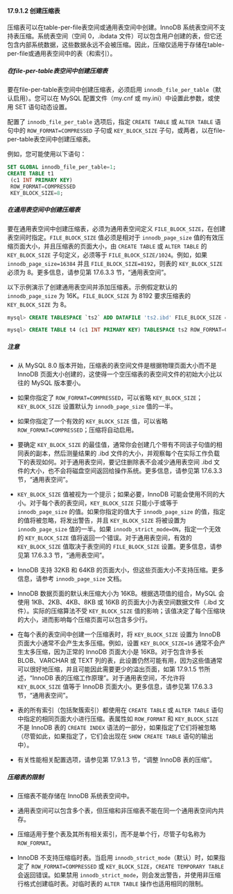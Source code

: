 #### 17.9.1.2 创建压缩表

压缩表可以在table-per-file表空间或通用表空间中创建。InnoDB 系统表空间不支持表压缩。系统表空间（空间 0，.ibdata 文件）可以包含用户创建的表，但它还包含内部系统数据，这些数据永远不会被压缩。因此，压缩仅适用于存储在table-per-file或通用表空间中的表（和索引）。

##### 在file-per-table表空间中创建压缩表

要在file-per-table表空间中创建压缩表，必须启用 `innodb_file_per_table`（默认启用）。您可以在 MySQL 配置文件（my.cnf 或 my.ini）中设置此参数，或使用 SET 语句动态设置。

配置了 `innodb_file_per_table` 选项后，指定 `CREATE TABLE` 或 `ALTER TABLE` 语句中的 `ROW_FORMAT=COMPRESSED` 子句或 `KEY_BLOCK_SIZE` 子句，或两者，以在file-per-table表空间中创建压缩表。

例如，您可能使用以下语句：

```sql
SET GLOBAL innodb_file_per_table=1;
CREATE TABLE t1
 (c1 INT PRIMARY KEY)
 ROW_FORMAT=COMPRESSED
 KEY_BLOCK_SIZE=8;
```

##### 在通用表空间中创建压缩表

要在通用表空间中创建压缩表，必须为通用表空间定义 `FILE_BLOCK_SIZE`，在创建表空间时指定。`FILE_BLOCK_SIZE` 值必须是相对于 `innodb_page_size` 值的有效压缩页面大小，并且压缩表的页面大小，由 `CREATE TABLE` 或 `ALTER TABLE` 的 `KEY_BLOCK_SIZE` 子句定义，必须等于 `FILE_BLOCK_SIZE/1024`。例如，如果 `innodb_page_size=16384` 并且 `FILE_BLOCK_SIZE=8192`，则表的 `KEY_BLOCK_SIZE` 必须为 8。更多信息，请参见第 17.6.3.3 节，“通用表空间”。

以下示例演示了创建通用表空间并添加压缩表。示例假定默认的 `innodb_page_size` 为 16K。`FILE_BLOCK_SIZE` 为 8192 要求压缩表的 `KEY_BLOCK_SIZE` 为 8。

```sql
mysql> CREATE TABLESPACE `ts2` ADD DATAFILE 'ts2.ibd' FILE_BLOCK_SIZE = 8192 Engine=InnoDB;

mysql> CREATE TABLE t4 (c1 INT PRIMARY KEY) TABLESPACE ts2 ROW_FORMAT=COMPRESSED KEY_BLOCK_SIZE=8;
```

##### 注意

- 从 MySQL 8.0 版本开始，压缩表的表空间文件是根据物理页面大小而不是 InnoDB 页面大小创建的，这使得一个空压缩表的表空间文件的初始大小比以往的 MySQL 版本要小。

- 如果你指定了 `ROW_FORMAT=COMPRESSED`，可以省略 `KEY_BLOCK_SIZE`；`KEY_BLOCK_SIZE` 设置默认为 `innodb_page_size` 值的一半。

- 如果你指定了一个有效的 `KEY_BLOCK_SIZE` 值，可以省略 `ROW_FORMAT=COMPRESSED`；压缩将自动启用。

- 要确定 `KEY_BLOCK_SIZE` 的最佳值，通常你会创建几个带有不同该子句值的相同表的副本，然后测量结果的 .ibd 文件的大小，并观察每个在实际工作负载下的表现如何。对于通用表空间，要记住删除表不会减少通用表空间 .ibd 文件的大小，也不会将磁盘空间返回给操作系统。更多信息，请参见第 17.6.3.3 节，“通用表空间”。

- `KEY_BLOCK_SIZE` 值被视为一个提示；如果必要，InnoDB 可能会使用不同的大小。对于每个表的表空间，`KEY_BLOCK_SIZE` 只能小于或等于 `innodb_page_size` 的值。如果你指定的值大于 `innodb_page_size` 的值，指定的值将被忽略，将发出警告，并且 `KEY_BLOCK_SIZE` 将被设置为 `innodb_page_size` 值的一半。如果 `innodb_strict_mode=ON`，指定一个无效的 `KEY_BLOCK_SIZE` 值将返回一个错误。对于通用表空间，有效的 `KEY_BLOCK_SIZE` 值取决于表空间的 `FILE_BLOCK_SIZE` 设置。更多信息，请参见第 17.6.3.3 节，“通用表空间”。
- InnoDB 支持 32KB 和 64KB 的页面大小，但这些页面大小不支持压缩。更多信息，请参考 `innodb_page_size` 文档。

- InnoDB 数据页面的默认未压缩大小为 16KB。根据选项值的组合，MySQL 会使用 1KB、2KB、4KB、8KB 或 16KB 的页面大小为表空间数据文件（.ibd 文件）。实际的压缩算法不受 `KEY_BLOCK_SIZE` 值的影响；该值决定了每个压缩块的大小，进而影响每个压缩页面可以包含多少行。

- 在每个表的表空间中创建一个压缩表时，将 `KEY_BLOCK_SIZE` 设置为 InnoDB 页面大小通常不会产生太多压缩。例如，设置 `KEY_BLOCK_SIZE=16` 通常不会产生太多压缩，因为正常的 InnoDB 页面大小是 16KB。对于包含许多长 BLOB、VARCHAR 或 TEXT 列的表，此设置仍然可能有用，因为这些值通常可以很好地压缩，并且可能因此需要更少的溢出页面，如第 17.9.1.5 节所述，“InnoDB 表的压缩工作原理”。对于通用表空间，不允许将 `KEY_BLOCK_SIZE` 值等于 InnoDB 页面大小。更多信息，请参见第 17.6.3.3 节，“通用表空间”。

- 表的所有索引（包括聚簇索引）都使用在 `CREATE TABLE` 或 `ALTER TABLE` 语句中指定的相同页面大小进行压缩。表属性如 `ROW_FORMAT` 和 `KEY_BLOCK_SIZE` 不是 InnoDB 表的 `CREATE INDEX` 语法的一部分，如果指定了它们将被忽略（尽管如此，如果指定了，它们会出现在 `SHOW CREATE TABLE` 语句的输出中）。

- 有关性能相关配置选项，请参见第 17.9.1.3 节，“调整 InnoDB 表的压缩”。

##### 压缩表的限制

- 压缩表不能存储在 InnoDB 系统表空间中。
- 通用表空间可以包含多个表，但压缩和非压缩表不能在同一个通用表空间内共存。

- 压缩适用于整个表及其所有相关索引，而不是单个行，尽管子句名称为 `ROW_FORMAT`。
- InnoDB 不支持压缩临时表。当启用 `innodb_strict_mode`（默认）时，如果指定了 `ROW_FORMAT=COMPRESSED` 或 `KEY_BLOCK_SIZE`，`CREATE TEMPORARY TABLE` 会返回错误。如果禁用 `innodb_strict_mode`，则会发出警告，并使用非压缩行格式创建临时表。对临时表的 `ALTER TABLE` 操作也适用相同的限制。